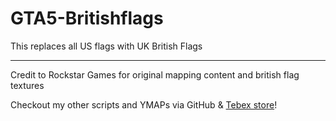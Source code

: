 # GTA5-Britishflags

This replaces all US flags with UK British Flags

---

Credit to Rockstar Games for original mapping content and british flag textures

Checkout my other scripts and YMAPs via GitHub & [Tebex store](https://poitor-development.tebex.io/)! 
